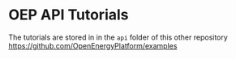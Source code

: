 # OEP API Tutorials
The tutorials are stored in in the `api` folder of this other repository https://github.com/OpenEnergyPlatform/examples 